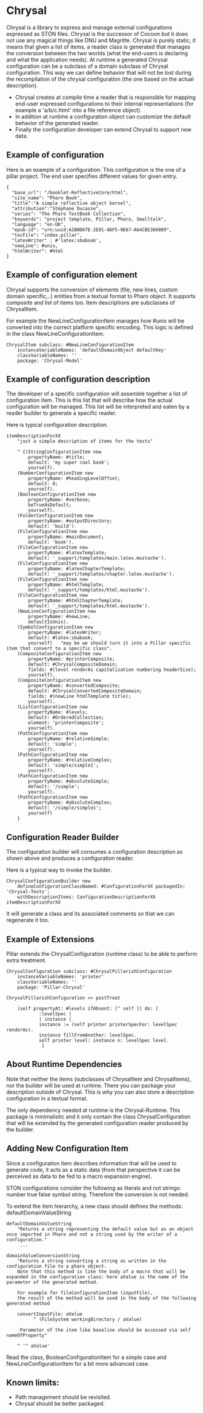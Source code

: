 # Chrysal

Chrysal is a library to express and manage external configurations expressed as STON files. Chrysal is the successor of Cocoon but it does not use any magical things like DNU and Magritte. Chrysal is purely static, it means that given a list of items, a reader class is generated that manages the conversion between the two worlds (what the end-users is declaring and what the application needs). At runtime a generated Chrysal configuration can be a subclass of a domain subclass of 
Chrysal configuration. This way we can define behavior that will not be lost during the recompilation of the chrysal configuration (the one based on the actual description).

* Chrysal creates at compile time a reader that is responsible for mapping end-user expressed configurations to their internal representations (for example a 'a/b/c.html' into a file reference object). 
* In addition at runtime a configuration object can customize the default behavior of the generated reader. 
* Finally the configuration developer can extend Chrysal to support new data. 

## Example of configuration

Here is an example of a configuration. This configuration is the one of a pillar project. The end user specifies different values for given entry. 

```
{
  "base_url": "/booklet-ReflectiveCore/html",
  "site_name": "Pharo Book",
  "title":"A simple reflective object kernel",
  "attribution":"Stéphane Ducasse",
  "series": "The Pharo TextBook Collection",
  "keywords": "project template, Pillar, Pharo, Smalltalk",
  "language": "en-UK",
  "epub-id": "urn:uuid:A1B0D67E-2E81-4DF5-9E67-A64CBE366809",
  "tocFile": "index.pillar",
  "latexWriter" : #'latex:sbabook',
  "newLine": #unix,
  "htmlWriter": #html
}
```
## Example of configuration element

Chrysal supports the conversion of elements (file, new lines, custom domain specific,..) entities from a textual format to Pharo object. 
It supports composite and list of items too. Item descriptions are subclasses of ChrysalItem. 

For example the NewLineConfigurationItem manages how #unix will be converted into the correct platform specific encoding. 
This logic is defined in the class NewLineConfigurationItem.

```
ChrysalItem subclass: #NewLineConfigurationItem
	instanceVariableNames: 'defaultDomainObject defaultKey'
	classVariableNames: ''
	package: 'Chrysal-Model'
```


## Example of configuration description

The developer of a specific configuration will assemble together a list of configuration item. This is this list that will describe how the actual configuration will be managed. This list will be interpreted and eaten by a reader builder to generate a specific reader. 

Here is typical configuration description. 
```
itemDescriptionForXX
	"just a simple description of items for the tests"
	
	^ {(StringConfigurationItem new
		propertyName: #title;
		default: 'my super cool book';
		yourself).
	(NumberConfigurationItem new
		propertyName: #headingLevelOffset;
		default: 0;
		yourself).
	(BooleanConfigurationItem new
		propertyName: #verbose;
		beTrueAsDefault;
		yourself).
	(FolderConfigurationItem new
		propertyName: #outputDirectory;
		default: 'build').
	(FileConfigurationItem new
		propertyName: #mainDocument;
		default: 'book').
	(FileConfigurationItem new
		propertyName: #latexTemplate;
		default: '_support/templates/main.latex.mustache').
	(FileConfigurationItem new
		propertyName: #latexChapterTemplate;
		default: '_support/templates/chapter.latex.mustache').
	(FileConfigurationItem new
		propertyName: #htmlTemplate;
		default: '_support/templates/html.mustache').
	(FileConfigurationItem new
		propertyName: #htmlChapterTemplate;
		default: '_support/templates/html.mustache').
	(NewLineConfigurationItem new
		propertyName: #newLine;
		defaultIsUnix).
	(SymbolConfigurationItem new
		propertyName: #latexWriter;
		default: #latex:sbabook;
		yourself)	"may be we should turn it into a Pillar specific item that convert to a specific class".
	(CompositeConfigurationItem new
		propertyName: #printerComposite;
		default: #ChrysalCompositeDomain;
		fields: #(level renderAs capitalization numbering headerSize);
		yourself).
	(CompositeConfigurationItem new
		propertyName: #convertedComposite;
		default: #ChrysalConvertedCompositeDomain;
		fields: #(newLine htmlTemplate title);
		yourself).
	(ListConfigurationItem new
		propertyName: #levels;
		default: #OrderedCollection;
		element: 'printerComposite';
		yourself).
	(PathConfigurationItem new
		propertyName: #relativeSimple;
		default: 'simple';
		yourself).
	(PathConfigurationItem new
		propertyName: #relativeComplex;
		default: 'simple/simple1';
		yourself).
	(PathConfigurationItem new
		propertyName: #absoluteSimple;
		default: '/simple';
		yourself).	
	(PathConfigurationItem new
		propertyName: #absoluteComplex;
		default: '/simple/simple1';
		yourself)
	}
```

## Configuration Reader Builder

The configuration builder will consumes a configuration description as shown above and produces a configuration reader. 

Here is a typical way to invoke the builder. 

```
ChrysalConfigurationBuilder new 
	defineConfigurationClassNamed: #ConfigurationForXX packagedIn: 'Chrysal-Tests'; 
	withDescriptionItems: ConfigurationDescriptionForXX itemDescriptionForXX
```	

It will generate a class and its associated comments so that we can regenerate it too.

## Example of Extensions

Pillar extends the ChrysalConfiguration (runtime class) to be able to perform extra treatment.
```
ChrysalConfiguration subclass: #ChrysalPillarishConfiguration
	instanceVariableNames: 'printer'
	classVariableNames: ''
	package: 'Pillar-Chrysal'
```

```
ChrysalPillarishConfiguration >> postTreat

	(self propertyAt: #levels ifAbsent: [^ self ]) do: [ 
			:levelSpec |
			| instance |
			instance := (self printer printerSpecFor: levelSpec renderAs).
			instance fillFromAnother: levelSpec. 
			self printer level: instance n: levelSpec level. 
			 ]
```

## About Runtime Dependencies

Note that neither the items (subclasses of ChrysalItem and ChrysalItems), nor the builder will be used at runtime. 
There you can package your description outside of Chrysal. This is why you can also store a description configuration in a textual format. 

The only dependency needed at runtime is the Chrysal-Runtime. This package is minimalistic and it only contain the class ChrysalConfiguration that will be extended by the generated configuration reader produced by the builder. 


## Adding New Configuration Item
Since a configuration item describes information that will be used to generate code, it acts as a static data (from that perspective it can be perceived as data to be fed to a macro expansion engine). 

STON configurations consider the following as literals and not strings: number true false symbol string. Therefore the conversion is not needed. 

To extend the item hierarchy, a new class should defines the methods: defaultDomainValueString

```
defaultDomainValueString
	"Returns a string representing the default value but as an object once imported in Pharo and not a string used by the writer of a configuration."
     ...
```

```
domainValueConversionString
	"Returns a string converting a string as written in the configuration file to a pharo object. 
	Note that this method is like the body of a macro that will be expanded in the configuration class: here aValue is the name of the parameter of the generated method.
	
	For example for fileConfigurationItem (inputFile), 
	the result of the method will be used in the body of the following generated method 
	
	convertInputFile: aValue
	      ^ (FileSystem workingDirectory / aValue)
	
	 Parameter of the item like baseline should be accessed via self nameOfProperty"

	^ '^ aValue'

```

Read the class, BooleanConfigurationItem for a simple case and NewLineConfigurationItem for a bit more advanced case. 
## Known limits:
- Path management should be revisited. 
- Chrysal should be better packaged. 
